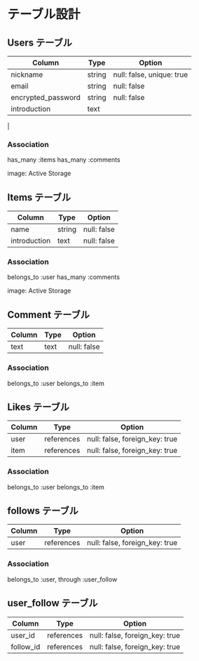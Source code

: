 # テーブル設計


## Users テーブル

| Column            | Type          | Option                       |
| ----------------- | ------------- | ---------------------------- |
| nickname          | string        | null: false, unique: true    |
| email             | string        | null: false                  |
| encrypted_password| string        | null: false                  |
| introduction      | text          |                              |
|


### Association

has_many :items
has_many :comments

image: Active Storage

## Items テーブル

| Column            | Type          | Option                       |
| ----------------- | ------------- | ---------------------------- |
| name              | string        | null: false                  |
| introduction      | text          | null: false                  |

### Association

belongs_to :user
has_many :comments

image: Active Storage


## Comment テーブル

| Column            | Type          | Option                       |
| ----------------- | ------------- | ---------------------------- |
| text              | text          | null: false                  |


### Association

belongs_to :user
belongs_to :item

## Likes テーブル

| Column            | Type          | Option                        | 
| ----------------- | ------------- | ----------------------------- |
| user              | references    | null: false, foreign_key: true|
| item              | references    | null: false, foreign_key: true|

### Association

belongs_to :user
belongs_to :item


## follows テーブル

| Column            | Type          | Option                        | 
| ----------------- | ------------- | ----------------------------- |
| user              | references    | null: false, foreign_key: true|


### Association

belongs_to :user, through :user_follow

## user_follow テーブル

| Column            | Type          | Option                        | 
| ----------------- | ------------- | ----------------------------- |
| user_id           | references    | null: false, foreign_key: true|
| follow_id         | references    | null: false, foreign_key: true|





